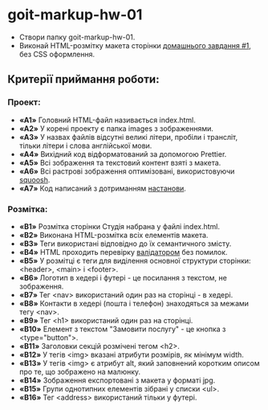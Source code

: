 # goit-markup-hw-01
<ul>
<li>Створи папку goit-markup-hw-01.</li>
<li>Виконай HTML-розмітку макета сторінки  <a href="https://www.figma.com/file/1ehrLBauvVFu4mVhxsHzyZ/Web-Studio-(Version-2.1)"> домашнього завдання #1</a>, без CSS оформлення.</li>
</ul>

<h2>Критерії приймання роботи:</h2>

<h3>Проект:</h3>
<ul>
<li><b>«A1»</b> Головний HTML-файл називається index.html.</li>
<li><b>«A2»</b> У корені проекту є папка images з зображеннями.</li>
<li><b>«A3»</b> У назвах файлів відсутні великі літери, пробіли і трансліт, тільки літери і слова англійської мови.</li>
<li><b>«A4»</b> Вихідний код відформатований за допомогою Prettier.</li>
<li><b>«A5»</b> Всі зображення та текстовий контент взяті з макета.</li>
<li><b>«A6»</b> Всі растрові зображення оптимізовані, використовуючи <a href="https://squoosh.app/">squoosh</a>.</li>
<li><b>«A7»</b> Код написаний з дотриманням <a href="https://codeguide.co/">настанови</a>.</li>
</ul>

<h3>Розмітка:</h3>
<ul>
<li><b>«B1»</b> Розмітка сторінки Студія набрана у файлі index.html.</li>
<li><b>«B2»</b> Виконана HTML-розмітка всіх елементів макета.</li>
<li><b>«B3» </b>Теги використані відповідно до їх семантичного змісту.</li>
<li><b>«B4»</b> HTML проходить перевірку <a href="https://validator.w3.org/nu/">валідатором</a> без помилок.</li>
<li><b>«B5»</b> У розмітці є теги для виділення основної структури сторінки: &ltheader&gt, &ltmain&gt і &ltfooter&gt.</li>
<li><b>«B6» </b>Логотип в хедері і футері - це посилання з текстом, не зображення.</li>
<li><b>«B7» </b>Тег &ltnav&gt використаний один раз на сторінці - в хедері.</li>
<li><b>«B8»</b> Контакти в хедері (пошта і телефон) знаходяться за межами тегу &ltnav&gt.</li>
<li><b>«B9» </b>Тег &lth1&gt використаний один раз на сторінці.</li>
<li><b>«B10»</b> Елемент з текстом "Замовити послугу" - це кнопка з &lttype="button"&gt.</li>
<li><b>«B11»</b> Заголовки секцій розмічені тегом &lth2&gt.</li>
<li><b>«B12»</b> У тегів &ltimg&gt вказані атрибути розмірів, як мінімум width.</li>
<li><b>«B13»</b> У тегів &ltimg&gt є атрибут alt, який заповнений коротким описом про те, що зображено на малюнку.</li>
<li><b>«B14»</b> Зображення експортовані з макета у форматі jpg.</li>
<li><b>«B15»</b> Групи однотипних елементів зібрані у списки &ltul&gt.</li>
<li><b>«B16»</b> Тег &ltaddress&gt використаний тільки у футері.</li>
<ul>
